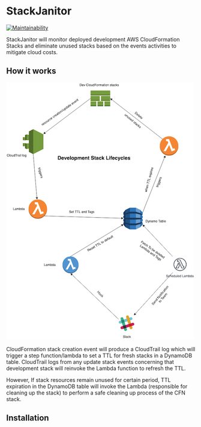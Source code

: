 # StackJanitor

[![Maintainability](https://api.codeclimate.com/v1/badges/36f6ce4580dafa42efc1/maintainability)](https://codeclimate.com/github/lendi-au/StackJanitor/maintainability)

StackJanitor will monitor deployed development AWS CloudFormation Stacks and eliminate unused stacks based on the events activities to mitigate cloud costs.

## How it works

![StackJanitor Architecture](./StackJanitor.png "StackJanitor Architecture")

CloudFormation stack creation event will produce a CloudTrail log which will trigger a step function/lambda to set a TTL for fresh stacks in a DynamoDB table.
CloudTrail logs from any update stack events concerning that development stack will reinvoke the Lambda function to refresh the TTL.

However, If stack resources remain unused for certain period, TTL expiration in the DynamoDB table will invoke the Lambda (responsible for cleaning up the stack) to perform a safe cleaning up process of the CFN stack.

## Installation
